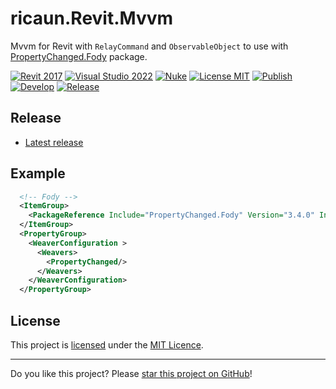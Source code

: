 # ricaun.Revit.Mvvm

Mvvm for Revit with `RelayCommand` and `ObservableObject` to use with [PropertyChanged.Fody](https://github.com/Fody/PropertyChanged) package.

[![Revit 2017](https://img.shields.io/badge/Revit-2017+-blue.svg)](../..)
[![Visual Studio 2022](https://img.shields.io/badge/Visual%20Studio-2022-blue)](../..)
[![Nuke](https://img.shields.io/badge/Nuke-Build-blue)](https://nuke.build/)
[![License MIT](https://img.shields.io/badge/License-MIT-blue.svg)](LICENSE)
[![Publish](../../actions/workflows/Publish.yml/badge.svg)](../../actions)
[![Develop](../../actions/workflows/Develop.yml/badge.svg)](../../actions)
[![Release](https://img.shields.io/nuget/v/ricaun.Revit.Mvvm?logo=nuget&label=release&color=blue)](https://www.nuget.org/packages/ricaun.Revit.Mvvm)

## Release

* [Latest release](../../releases/latest)

## Example

```xml
  <!-- Fody -->
  <ItemGroup>
    <PackageReference Include="PropertyChanged.Fody" Version="3.4.0" IncludeAssets="compile; build" PrivateAssets="all" />
  </ItemGroup>
  <PropertyGroup>
    <WeaverConfiguration >
      <Weavers>
        <PropertyChanged/>
      </Weavers>
    </WeaverConfiguration>
  </PropertyGroup>
```

## License

This project is [licensed](LICENSE) under the [MIT Licence](https://en.wikipedia.org/wiki/MIT_License).

---

Do you like this project? Please [star this project on GitHub](../../stargazers)!